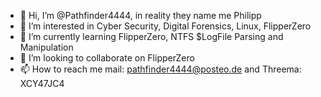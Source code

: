 - 👋 Hi, I’m @Pathfinder4444, in reality they name me Philipp
- 👀 I’m interested in Cyber Security, Digital Forensics, Linux, FlipperZero
- 🌱 I’m currently learning FlipperZero, NTFS $LogFile Parsing and Manipulation
- 💞️ I’m looking to collaborate on FlipperZero
- 📫 How to reach me
               mail: pathfinder4444@posteo.de and 
               Threema: XCY47JC4

<!---
Pathfinder4444/Pathfinder4444 is a ✨ special ✨ repository because its `README.md` (this file) appears on your GitHub profile.
You can click the Preview link to take a look at your changes.
--->
